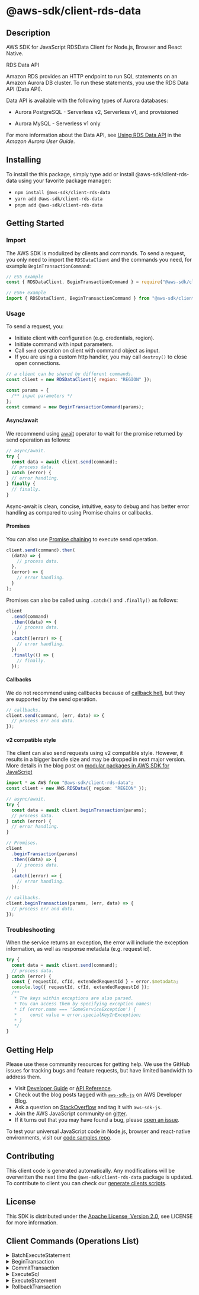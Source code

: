 <!-- generated file, do not edit directly -->

# @aws-sdk/client-rds-data

## Description

AWS SDK for JavaScript RDSData Client for Node.js, Browser and React Native.

<fullname>RDS Data API</fullname>

<p>Amazon RDS provides an HTTP endpoint to run SQL statements on an Amazon Aurora DB cluster. To run these
statements, you use the RDS Data API (Data API).</p>
<p>Data API is available with the following types of Aurora databases:</p>
<ul>
<li>
<p>Aurora PostgreSQL - Serverless v2, Serverless v1, and provisioned</p>
</li>
<li>
<p>Aurora MySQL - Serverless v1 only</p>
</li>
</ul>
<p>For more information about the Data API, see
<a href="https://docs.aws.amazon.com/AmazonRDS/latest/AuroraUserGuide/data-api.html">Using RDS Data API</a>
in the <i>Amazon Aurora User Guide</i>.</p>

## Installing

To install the this package, simply type add or install @aws-sdk/client-rds-data
using your favorite package manager:

- `npm install @aws-sdk/client-rds-data`
- `yarn add @aws-sdk/client-rds-data`
- `pnpm add @aws-sdk/client-rds-data`

## Getting Started

### Import

The AWS SDK is modulized by clients and commands.
To send a request, you only need to import the `RDSDataClient` and
the commands you need, for example `BeginTransactionCommand`:

```js
// ES5 example
const { RDSDataClient, BeginTransactionCommand } = require("@aws-sdk/client-rds-data");
```

```ts
// ES6+ example
import { RDSDataClient, BeginTransactionCommand } from "@aws-sdk/client-rds-data";
```

### Usage

To send a request, you:

- Initiate client with configuration (e.g. credentials, region).
- Initiate command with input parameters.
- Call `send` operation on client with command object as input.
- If you are using a custom http handler, you may call `destroy()` to close open connections.

```js
// a client can be shared by different commands.
const client = new RDSDataClient({ region: "REGION" });

const params = {
  /** input parameters */
};
const command = new BeginTransactionCommand(params);
```

#### Async/await

We recommend using [await](https://developer.mozilla.org/en-US/docs/Web/JavaScript/Reference/Operators/await)
operator to wait for the promise returned by send operation as follows:

```js
// async/await.
try {
  const data = await client.send(command);
  // process data.
} catch (error) {
  // error handling.
} finally {
  // finally.
}
```

Async-await is clean, concise, intuitive, easy to debug and has better error handling
as compared to using Promise chains or callbacks.

#### Promises

You can also use [Promise chaining](https://developer.mozilla.org/en-US/docs/Web/JavaScript/Guide/Using_promises#chaining)
to execute send operation.

```js
client.send(command).then(
  (data) => {
    // process data.
  },
  (error) => {
    // error handling.
  }
);
```

Promises can also be called using `.catch()` and `.finally()` as follows:

```js
client
  .send(command)
  .then((data) => {
    // process data.
  })
  .catch((error) => {
    // error handling.
  })
  .finally(() => {
    // finally.
  });
```

#### Callbacks

We do not recommend using callbacks because of [callback hell](http://callbackhell.com/),
but they are supported by the send operation.

```js
// callbacks.
client.send(command, (err, data) => {
  // process err and data.
});
```

#### v2 compatible style

The client can also send requests using v2 compatible style.
However, it results in a bigger bundle size and may be dropped in next major version. More details in the blog post
on [modular packages in AWS SDK for JavaScript](https://aws.amazon.com/blogs/developer/modular-packages-in-aws-sdk-for-javascript/)

```ts
import * as AWS from "@aws-sdk/client-rds-data";
const client = new AWS.RDSData({ region: "REGION" });

// async/await.
try {
  const data = await client.beginTransaction(params);
  // process data.
} catch (error) {
  // error handling.
}

// Promises.
client
  .beginTransaction(params)
  .then((data) => {
    // process data.
  })
  .catch((error) => {
    // error handling.
  });

// callbacks.
client.beginTransaction(params, (err, data) => {
  // process err and data.
});
```

### Troubleshooting

When the service returns an exception, the error will include the exception information,
as well as response metadata (e.g. request id).

```js
try {
  const data = await client.send(command);
  // process data.
} catch (error) {
  const { requestId, cfId, extendedRequestId } = error.$metadata;
  console.log({ requestId, cfId, extendedRequestId });
  /**
   * The keys within exceptions are also parsed.
   * You can access them by specifying exception names:
   * if (error.name === 'SomeServiceException') {
   *     const value = error.specialKeyInException;
   * }
   */
}
```

## Getting Help

Please use these community resources for getting help.
We use the GitHub issues for tracking bugs and feature requests, but have limited bandwidth to address them.

- Visit [Developer Guide](https://docs.aws.amazon.com/sdk-for-javascript/v3/developer-guide/welcome.html)
  or [API Reference](https://docs.aws.amazon.com/AWSJavaScriptSDK/v3/latest/index.html).
- Check out the blog posts tagged with [`aws-sdk-js`](https://aws.amazon.com/blogs/developer/tag/aws-sdk-js/)
  on AWS Developer Blog.
- Ask a question on [StackOverflow](https://stackoverflow.com/questions/tagged/aws-sdk-js) and tag it with `aws-sdk-js`.
- Join the AWS JavaScript community on [gitter](https://gitter.im/aws/aws-sdk-js-v3).
- If it turns out that you may have found a bug, please [open an issue](https://github.com/aws/aws-sdk-js-v3/issues/new/choose).

To test your universal JavaScript code in Node.js, browser and react-native environments,
visit our [code samples repo](https://github.com/aws-samples/aws-sdk-js-tests).

## Contributing

This client code is generated automatically. Any modifications will be overwritten the next time the `@aws-sdk/client-rds-data` package is updated.
To contribute to client you can check our [generate clients scripts](https://github.com/aws/aws-sdk-js-v3/tree/main/scripts/generate-clients).

## License

This SDK is distributed under the
[Apache License, Version 2.0](http://www.apache.org/licenses/LICENSE-2.0),
see LICENSE for more information.

## Client Commands (Operations List)

<details>
<summary>
BatchExecuteStatement
</summary>

[Command API Reference](https://docs.aws.amazon.com/AWSJavaScriptSDK/v3/latest/client/rds-data/command/BatchExecuteStatementCommand/) / [Input](https://docs.aws.amazon.com/AWSJavaScriptSDK/v3/latest/Package/-aws-sdk-client-rds-data/Interface/BatchExecuteStatementCommandInput/) / [Output](https://docs.aws.amazon.com/AWSJavaScriptSDK/v3/latest/Package/-aws-sdk-client-rds-data/Interface/BatchExecuteStatementCommandOutput/)

</details>
<details>
<summary>
BeginTransaction
</summary>

[Command API Reference](https://docs.aws.amazon.com/AWSJavaScriptSDK/v3/latest/client/rds-data/command/BeginTransactionCommand/) / [Input](https://docs.aws.amazon.com/AWSJavaScriptSDK/v3/latest/Package/-aws-sdk-client-rds-data/Interface/BeginTransactionCommandInput/) / [Output](https://docs.aws.amazon.com/AWSJavaScriptSDK/v3/latest/Package/-aws-sdk-client-rds-data/Interface/BeginTransactionCommandOutput/)

</details>
<details>
<summary>
CommitTransaction
</summary>

[Command API Reference](https://docs.aws.amazon.com/AWSJavaScriptSDK/v3/latest/client/rds-data/command/CommitTransactionCommand/) / [Input](https://docs.aws.amazon.com/AWSJavaScriptSDK/v3/latest/Package/-aws-sdk-client-rds-data/Interface/CommitTransactionCommandInput/) / [Output](https://docs.aws.amazon.com/AWSJavaScriptSDK/v3/latest/Package/-aws-sdk-client-rds-data/Interface/CommitTransactionCommandOutput/)

</details>
<details>
<summary>
ExecuteSql
</summary>

[Command API Reference](https://docs.aws.amazon.com/AWSJavaScriptSDK/v3/latest/client/rds-data/command/ExecuteSqlCommand/) / [Input](https://docs.aws.amazon.com/AWSJavaScriptSDK/v3/latest/Package/-aws-sdk-client-rds-data/Interface/ExecuteSqlCommandInput/) / [Output](https://docs.aws.amazon.com/AWSJavaScriptSDK/v3/latest/Package/-aws-sdk-client-rds-data/Interface/ExecuteSqlCommandOutput/)

</details>
<details>
<summary>
ExecuteStatement
</summary>

[Command API Reference](https://docs.aws.amazon.com/AWSJavaScriptSDK/v3/latest/client/rds-data/command/ExecuteStatementCommand/) / [Input](https://docs.aws.amazon.com/AWSJavaScriptSDK/v3/latest/Package/-aws-sdk-client-rds-data/Interface/ExecuteStatementCommandInput/) / [Output](https://docs.aws.amazon.com/AWSJavaScriptSDK/v3/latest/Package/-aws-sdk-client-rds-data/Interface/ExecuteStatementCommandOutput/)

</details>
<details>
<summary>
RollbackTransaction
</summary>

[Command API Reference](https://docs.aws.amazon.com/AWSJavaScriptSDK/v3/latest/client/rds-data/command/RollbackTransactionCommand/) / [Input](https://docs.aws.amazon.com/AWSJavaScriptSDK/v3/latest/Package/-aws-sdk-client-rds-data/Interface/RollbackTransactionCommandInput/) / [Output](https://docs.aws.amazon.com/AWSJavaScriptSDK/v3/latest/Package/-aws-sdk-client-rds-data/Interface/RollbackTransactionCommandOutput/)

</details>
